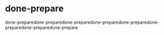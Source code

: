 # done-prepare
done-preparedone-preparedone-preparedone-preparedone-preparedone-preparedone-preparedone-prepare
